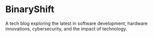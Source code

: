 # BinaryShift
A tech blog exploring the latest in software development, hardware innovations, cybersecurity, and the impact of technology.
